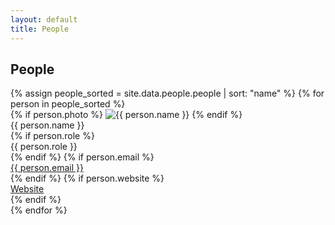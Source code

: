 ```yaml
---
layout: default
title: People
---
```


<h2>People</h2>

<div class="people-grid">
{% assign people_sorted = site.data.people.people | sort: "name" %}
{% for person in people_sorted %}
  <div class="person">
    {% if person.photo %}
      <img src="{{ person.photo | relative_url }}" alt="{{ person.name }}" class="avatar">
    {% endif %}
    <div class="name">{{ person.name }}</div>
    {% if person.role %}<div class="role">{{ person.role }}</div>{% endif %}
    {% if person.email %}<div><a href="mailto:{{ person.email }}">{{ person.email }}</a></div>{% endif %}
    {% if person.website %}<div><a href="{{ person.website }}">Website</a></div>{% endif %}
  </div>
{% endfor %}
</div>
